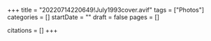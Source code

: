 +++
title = "20220714220649!July1993cover.avif"
tags = ["Photos"]
categories = []
startDate = ""
draft = false
pages = []

citations = []
+++

